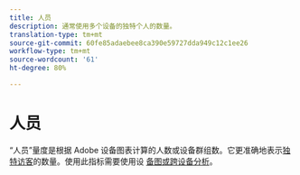 ```yaml
---
title: 人员
description: 通常使用多个设备的独特个人的数量。
translation-type: tm+mt
source-git-commit: 60fe85adaebee8ca390e59727dda949c12c1ee26
workflow-type: tm+mt
source-wordcount: '61'
ht-degree: 80%

---
```



# 人员

“人员”量度是根据 Adobe 设备图表计算的人数或设备群组数。它更准确地表示[独特访客](unique-visitors.md)的数量。使用此指标需要使用设 [备图](https://docs.adobe.com/content/help/zh-Hans/device-co-op/using/data/people.html)[或跨设备分析](../cda/overview.md)。
